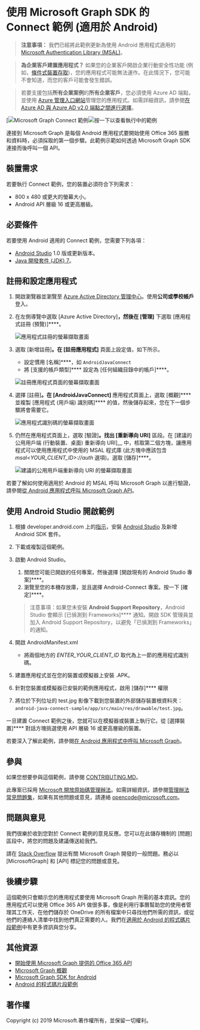 # 使用 Microsoft Graph SDK 的 Connect 範例 (適用於 Android)


>**注意事項：** 我們已經將此範例更新為使用 Android 應用程式適用的 [Microsoft Authentication Library (MSAL)](https://github.com/AzureAD/microsoft-authentication-library-for-android)。


> **為企業客戶建置應用程式？** 如果您的企業客戶開啟企業行動安全性功能 (例如，<a href="https://azure.microsoft.com/en-us/documentation/articles/active-directory-conditional-access-device-policies/" target="_newtab">條件式裝置存取</a>)，您的應用程式可能無法運作。在此情況下，您可能不會知道，而您的客戶可能會發生錯誤。 

> 若要支援包括**所有企業案例**的**所有企業客戶**，您必須使用 Azure AD 端點，並使用 [Azure 管理入口網站](https://aka.ms/aadapplist)管理您的應用程式。如需詳細資訊，請參閱[在 Azure AD 與 Azure AD v2.0 端點之間進行選擇](https://graph.microsoft.io/docs/authorization/auth_overview#deciding-between-azure-ad-and-the-v2-authentication-endpoint)。

[![Microsoft Graph Connect 範例](/readme-images/O365-Android-Connect-video_play_icon.png)![按一下以查看執行中的範例](/readme-images/O365-Android-Connect-video_play_icon.png)

連接到 Microsoft Graph 是每個 Android 應用程式要開始使用 Office 365 服務和資料時，必須採取的第一個步驟。此範例示範如何透過 Microsoft Graph SDK 連接而後呼叫一個 API。

## 裝置需求

若要執行 Connect 範例，您的裝置必須符合下列需求：

* 800 x 480 或更大的螢幕大小。
* Android API 層級 16 或更高層級。
 
## 必要條件

若要使用 Android 適用的 Connect 範例，您需要下列各項：

* [Android Studio](http://developer.android.com/sdk/index.html) 1.0 版或更新版本。
* [Java 開發套件 (JDK) 7](http://www.oracle.com/technetwork/java/javase/downloads/jdk7-downloads-1880260.html)。

<a name="register"></a>
## 註冊和設定應用程式

1. 開啟瀏覽器並瀏覽至 [Azure Active Directory 管理中心](https://aad.portal.azure.com)。使用**公司或學校帳戶**登入。

1. 在左側導覽中選取 \[Azure Active Directory]****，然後在 \[管理]**** 下選取 \[應用程式註冊 (預覽)]****。

    ![應用程式註冊的螢幕擷取畫面](./readme-images/aad-portal-app-registrations.png)

1. 選取 \[新增註冊]****。在 \[註冊應用程式]**** 頁面上設定值，如下所示。

    - 設定慣用 \[名稱]****，如 `AndroidJavaConnect`
    - 將 \[支援的帳戶類型]**** 設定為 \[任何組織目錄中的帳戶]****。

    ![註冊應用程式頁面的螢幕擷取畫面](./readme-images/aad-register-an-app.PNG)

1. 選擇 \[註冊]****。在 \[AndroidJavaConnect]**** 應用程式頁面上，選取 \[概觀]**** 並複製 \[應用程式 (用戶端) 識別碼]**** 的值，然後儲存起來，您在下一個步驟將會需要它。

    ![應用程式識別碼的螢幕擷取畫面](./readme-images/aad-application-id.PNG)

1. 仍然在應用程式頁面上，選取 \[驗證]****。找出 \[重新導向 URI]**** 區段。在 \[建議的公用用戶端 (行動裝置、桌面) 重新導向 URI]__ 中，核取第二個方塊，讓應用程式可以使用應用程式中使用的 MSAL 程式庫 (此方塊中應該包含 _msal<YOUR\_CLIENT\_ID>://auth_ 選項)。選取 \[儲存]****。

    ![建議的公用用戶端重新導向 URI 的螢幕擷取畫面](./readme-images/aad-redirect-uri-public-client.PNG)
  
若要了解如何使用適用於 Android 的 MSAL 呼叫 Microsoft Graph 以進行驗證，請參閱[從 Android 應用程式呼叫 Microsoft Graph API](https://docs.microsoft.com/en-us/azure/active-directory/develop/guidedsetups/active-directory-android)。

  
## 使用 Android Studio 開啟範例

1. 根據 developer.android.com 上的[指示](http://developer.android.com/sdk/installing/adding-packages.html)，安裝 [Android Studio](http://developer.android.com/sdk/index.html) 及新增 Android SDK 套件。
2. 下載或複製這個範例。
4. 啟動 Android Studio。
	1. 關閉您可能已開啟的任何專案，然後選擇 \[開啟現有的 Android Studio 專案]****。
	2. 瀏覽至您的本機存放庫，並且選擇 Android-Connect 專案。按一下 \[確定]****。
	
	> 注意事項：如果您未安裝 **Android Support Repository**，Android Studio 會顯示 \[已偵測到 Frameworks]**** 通知。開啟 SDK 管理員並加入 Android Support Repository，以避免「已偵測到 Frameworks」的通知。
5. 開啟 AndroidManifest.xml
	* 將兩個地方的 *ENTER\_YOUR\_CLIENT\_ID* 取代為上一節的應用程式識別碼。
6. 建置應用程式並在您的裝置或模擬器上安裝 .APK。
7. 針對您裝置或模擬器已安裝的範例應用程式，啟用 \[儲存]**** 權限
8. 將位於下列位址的 test.jpg 影像下載到您裝置的外部儲存裝置根資料夾：`android-java-connect-sample/app/src/main/res/drawable/test.jpg`。



一旦建置 Connect 範例之後，您就可以在模擬器或裝置上執行它。從 \[選擇裝置]**** 對話方塊挑選使用 API 層級 16 或更高層級的裝置。

若要深入了解此範例，請參閱[在 Android 應用程式中呼叫 Microsoft Graph](https://developer.microsoft.com/en-us/graph/docs/concepts/android)。

<a name="contributing"></a>
## 參與 ##

如果您想要參與這個範例，請參閱 [CONTRIBUTING.MD](/CONTRIBUTING.md)。

此專案已採用 [Microsoft 開放原始碼管理辦法](https://opensource.microsoft.com/codeofconduct/)。如需詳細資訊，請參閱[管理辦法常見問題集](https://opensource.microsoft.com/codeofconduct/faq/)，如果有其他問題或意見，請連絡 [opencode@microsoft.com](mailto:opencode@microsoft.com)。

## 問題與意見

我們很樂於收到您對於 Connect 範例的意見反應。您可以在此儲存機制的 \[問題][](issues) 區段中，將您的問題及建議傳送給我們。

請在 [Stack Overflow](http://stackoverflow.com/questions/tagged/MicrosoftGraph+API) 提出有關 Microsoft Graph 開發的一般問題。務必以 \[MicrosoftGraph] 和 \[API] 標記您的問題或意見。

## 後續步驟

這個範例只會顯示您的應用程式要使用 Microsoft Graph 所需的基本資訊。您的應用程式可以使用 Office 365 API 做很多事，像是利用行事曆幫助您的使用者管理其工作天、在他們儲存於 OneDrive 的所有檔案中只尋找他們所需的資訊，或從他們的連絡人清單中找到他們真正需要的人。我們在[適用於 Android 的程式碼片段範例](../../../android-java-snippets-sample)中有更多資訊與您分享。 
  
## 其他資源

* [開始使用 Microsoft Graph 提供的 Office 365 API](http://dev.office.com/getting-started/office365apis)
* [Microsoft Graph 概觀](http://graph.microsoft.io)
* [Microsoft Graph SDK for Android](../../../msgraph-sdk-android)
* [Android 的程式碼片段範例](../../../android-java-snippets-sample)

## 著作權
Copyright (c) 2019 Microsoft.著作權所有，並保留一切權利。
